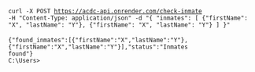 <code>curl -X POST https://acdc-api.onrender.com/check-inmate -H "Content-Type: application/json" -d "{ \"inmates\": [ {\"firstName\": \"X\", \"lastName\": \"Y\"}, {\"firstName\": \"X\", \"lastName\": \"Y\"} ] }"</code>
<br><br>
<code>{"found_inmates":[{"firstName":"X","lastName":"Y"},{"firstName":"X","lastName":"Y"}],"status":"Inmates found"}</code>
<br>
<code>C:\Users></code>
